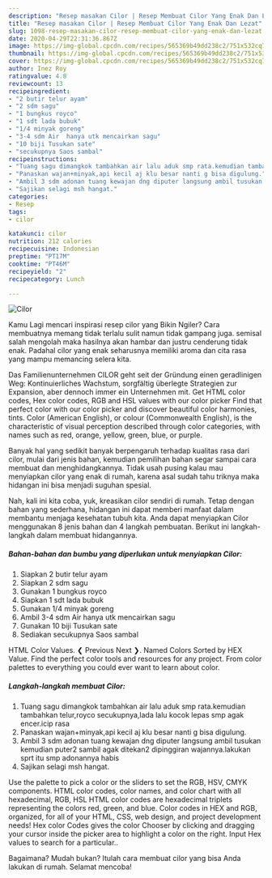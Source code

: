 ```yaml
---
description: "Resep masakan Cilor | Resep Membuat Cilor Yang Enak Dan Lezat"
title: "Resep masakan Cilor | Resep Membuat Cilor Yang Enak Dan Lezat"
slug: 1098-resep-masakan-cilor-resep-membuat-cilor-yang-enak-dan-lezat
date: 2020-04-29T22:31:36.867Z
image: https://img-global.cpcdn.com/recipes/565369b49dd238c2/751x532cq70/cilor-foto-resep-utama.jpg
thumbnail: https://img-global.cpcdn.com/recipes/565369b49dd238c2/751x532cq70/cilor-foto-resep-utama.jpg
cover: https://img-global.cpcdn.com/recipes/565369b49dd238c2/751x532cq70/cilor-foto-resep-utama.jpg
author: Inez Roy
ratingvalue: 4.8
reviewcount: 13
recipeingredient:
- "2 butir telur ayam"
- "2 sdm sagu"
- "1 bungkus royco"
- "1 sdt lada bubuk"
- "1/4 minyak goreng"
- "3-4 sdm Air  hanya utk mencairkan sagu"
- "10 biji Tusukan sate"
- "secukupnya Saos sambal"
recipeinstructions:
- "Tuang sagu dimangkok tambahkan air lalu aduk smp rata.kemudian tambahkan telur,royco secukupnya,lada lalu kocok lepas smp agak encer.icip rasa"
- "Panaskan wajan+minyak,api kecil aj klu besar nanti g bisa digulung."
- "Ambil 3 sdm adonan tuang kewajan dng diputer langsung ambil tusukan kemudian puter2 sambil agak ditekan2 dipinggiran wajannya.lakukan sprt itu smp adonannya habis"
- "Sajikan selagi msh hangat."
categories:
- Resep
tags:
- cilor

katakunci: cilor 
nutrition: 212 calories
recipecuisine: Indonesian
preptime: "PT17M"
cooktime: "PT46M"
recipeyield: "2"
recipecategory: Lunch

---
```



![Cilor](https://img-global.cpcdn.com/recipes/565369b49dd238c2/751x532cq70/cilor-foto-resep-utama.jpg)

Kamu Lagi mencari inspirasi resep cilor yang Bikin Ngiler? Cara membuatnya memang tidak terlalu sulit namun tidak gampang juga. semisal salah mengolah maka hasilnya akan hambar dan justru cenderung tidak enak. Padahal cilor yang enak seharusnya memiliki aroma dan cita rasa yang mampu memancing selera kita.

Das Familienunternehmen CILOR geht seit der Gründung einen geradlinigen Weg: Kontinuierliches Wachstum, sorgfältig überlegte Strategien zur Expansion, aber dennoch immer ein Unternehmen mit. Get HTML color codes, Hex color codes, RGB and HSL values with our color picker Find that perfect color with our color picker and discover beautiful color harmonies, tints. Color (American English), or colour (Commonwealth English), is the characteristic of visual perception described through color categories, with names such as red, orange, yellow, green, blue, or purple.

Banyak hal yang sedikit banyak berpengaruh terhadap kualitas rasa dari cilor, mulai dari jenis bahan, kemudian pemilihan bahan segar sampai cara membuat dan menghidangkannya. Tidak usah pusing kalau mau menyiapkan cilor yang enak di rumah, karena asal sudah tahu triknya maka hidangan ini bisa menjadi suguhan spesial.


Nah, kali ini kita coba, yuk, kreasikan cilor sendiri di rumah. Tetap dengan bahan yang sederhana, hidangan ini dapat memberi manfaat dalam membantu menjaga kesehatan tubuh kita. Anda dapat menyiapkan Cilor menggunakan 8 jenis bahan dan 4 langkah pembuatan. Berikut ini langkah-langkah dalam membuat hidangannya.

<!--inarticleads1-->

##### Bahan-bahan dan bumbu yang diperlukan untuk menyiapkan Cilor:

1. Siapkan 2 butir telur ayam
1. Siapkan 2 sdm sagu
1. Gunakan 1 bungkus royco
1. Siapkan 1 sdt lada bubuk
1. Gunakan 1/4 minyak goreng
1. Ambil 3-4 sdm Air  hanya utk mencairkan sagu
1. Gunakan 10 biji Tusukan sate
1. Sediakan secukupnya Saos sambal


HTML Color Values. ❮ Previous Next ❯. Named Colors Sorted by HEX Value. Find the perfect color tools and resources for any project. From color palettes to everything you could ever want to learn about color. 

<!--inarticleads2-->

##### Langkah-langkah membuat Cilor:

1. Tuang sagu dimangkok tambahkan air lalu aduk smp rata.kemudian tambahkan telur,royco secukupnya,lada lalu kocok lepas smp agak encer.icip rasa
1. Panaskan wajan+minyak,api kecil aj klu besar nanti g bisa digulung.
1. Ambil 3 sdm adonan tuang kewajan dng diputer langsung ambil tusukan kemudian puter2 sambil agak ditekan2 dipinggiran wajannya.lakukan sprt itu smp adonannya habis
1. Sajikan selagi msh hangat.


Use the palette to pick a color or the sliders to set the RGB, HSV, CMYK components. HTML color codes, color names, and color chart with all hexadecimal, RGB, HSL HTML color codes are hexadecimal triplets representing the colors red, green, and blue. Color codes in HEX and RGB, organized, for all of your HTML, CSS, web design, and project development needs! Hex color Codes gives the color Chooser by clicking and dragging your cursor inside the picker area to highlight a color on the right. Input Hex values to search for a particular.. 

Bagaimana? Mudah bukan? Itulah cara membuat cilor yang bisa Anda lakukan di rumah. Selamat mencoba!
